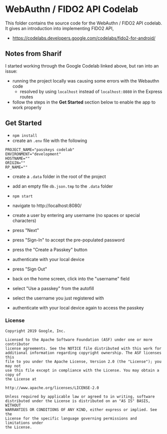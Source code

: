 # WebAuthn / FIDO2 API Codelab

This folder contains the source code for the WebAuthn / FIDO2 API codelab. It gives an introduction into implementing FIDO2 API,

- https://codelabs.developers.google.com/codelabs/fido2-for-android/

## Notes from Sharif

I started working through the Google Codelab linked above, but ran into an issue:

- running the project locally was causing some errors with the Webauthn code
  - resolved by using `localhost` instead of `localhost:8080` in the Express routes
- follow the steps in the **Get Started** section below to enable the app to work properly

## Get Started

- `npm install`
- create an `.env` file with the following

```
PROJECT_NAME="passkeys codelab"
ENVIRONMENT="development"
HOSTNAME=""
ORIGIN=""
RP_NAME=""
```

- create a `.data` folder in the root of the project
- add an empty file `db.json.tmp` to the `.data` folder

- `npm start`
- navigate to http://localhost:8080/
- create a user by entering any username (no spaces or special characters)
- press "Next"
- press "Sign-In" to accept the pre-populated password
- press the "Create a Passkey" button
- authenticate with your local device
- press "Sign Out"
- back on the home screen, click into the "username" field
- select "Use a passkey" from the autofill
- select the username you just registered with
- authenticate with your local device again to access the passkey

### License

```
Copyright 2019 Google, Inc.

Licensed to the Apache Software Foundation (ASF) under one or more contributor
license agreements. See the NOTICE file distributed with this work for
additional information regarding copyright ownership. The ASF licenses this
file to you under the Apache License, Version 2.0 (the "License"); you may not
use this file except in compliance with the License. You may obtain a copy of
the License at

http://www.apache.org/licenses/LICENSE-2.0

Unless required by applicable law or agreed to in writing, software
distributed under the License is distributed on an "AS IS" BASIS, WITHOUT
WARRANTIES OR CONDITIONS OF ANY KIND, either express or implied. See the
License for the specific language governing permissions and limitations under
the License.
```
